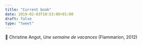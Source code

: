 ```yaml
---
title: "Current book"
date: 2019-02-03T10:53:00+01:00
draft: false
type: "tweet"
---
```

&#x1f4d6; Christine Angot, *Une semaine de vacances* (Flammarion, 2012)

